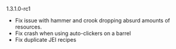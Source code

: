 1.3.1.0-rc1
- Fix issue with hammer and crook dropping absurd amounts of resources.
- Fix crash when using auto-clickers on a barrel
- Fix duplicate JEI recipes